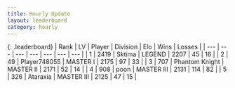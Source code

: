 ```yaml
---
title: Hourly Update
layout: leaderboard
category: hourly
---
```


{: .leaderboard}
| Rank | LV | Player | Division | Elo | Wins | Losses |
| --- | --- | --- | --- | --- | --- | --- |
| <span data-change="0">1</span> | 2419 | <span title="ID: 353063">Sktima</span> | LEGEND | <span data-change="0">2207</span> | <span data-change="0">45</span> | <span data-change="0">16</span> |
| <span data-change="0">2</span> | 49 | <span title="ID: 748055">Player748055</span> | MASTER I | <span data-change="0">2175</span> | <span data-change="0">97</span> | <span data-change="0">33</span> |
| <span data-change="0">3</span> | 707 | <span title="ID: 742939">Phantom Knight</span> | MASTER II | <span data-change="32">2171</span> | <span data-change="6">52</span> | <span data-change="1">14</span> |
| <span data-change="0">4</span> | 908 | <span title="ID: 540690">poon</span> | MASTER III | <span data-change="0">2131</span> | <span data-change="0">114</span> | <span data-change="0">82</span> |
| <span data-change="0">5</span> | 326 | <span title="ID: 745153">Ataraxia</span> | MASTER III | <span data-change="21">2125</span> | <span data-change="4">47</span> | <span data-change="2">15</span> |
